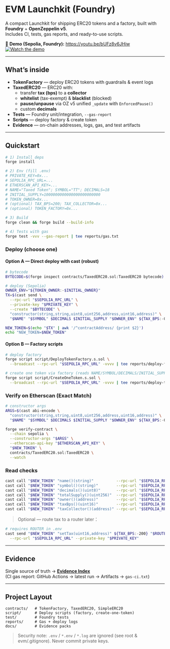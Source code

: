 # EVM Launchkit (Foundry)

A compact Launchkit for shipping ERC20 tokens and a factory, built with **Foundry** + **OpenZeppelin v5**.  
Includes CI, tests, gas reports, and ready-to-use scripts.

🎥 **Demo (Sepolia, Foundry):** https://youtu.be/bUFz8v6JHiw  
[![Watch the demo](https://img.youtube.com/vi/bUFz8v6JHiw/hqdefault.jpg)](https://youtu.be/bUFz8v6JHiw)

---

## What’s inside

- **TokenFactory** — deploy ERC20 tokens with guardrails & event logs  
- **TaxedERC20** — ERC20 with:
  - transfer **tax (bps)** to a **collector**
  - **whitelist** (tax-exempt) & **blacklist** (blocked)
  - **pause/unpause** via OZ v5 unified `_update` with `EnforcedPause()`
  - custom **decimals**
- **Tests** — Foundry unit/integration, `--gas-report`  
- **Scripts** — deploy factory & create token  
- **Evidence** — on-chain addresses, logs, gas, and test artifacts

---

## Quickstart

```bash
# 1) Install deps
forge install

# 2) Env (fill .env)
# PRIVATE_KEY=0x...
# SEPOLIA_RPC_URL=...
# ETHERSCAN_API_KEY=...
# NAME="Taxed Token"; SYMBOL="TT"; DECIMALS=18
# INITIAL_SUPPLY=1000000000000000000000000
# TOKEN_OWNER=0x...
# (optional) TAX_BPS=200; TAX_COLLECTOR=0x...
# (optional) TOKEN_FACTORY=0x...

# 3) Build
forge clean && forge build --build-info

# 4) Tests with gas
forge test -vvv --gas-report | tee reports/gas.txt
````

### Deploy (choose one)

#### Option A — Direct deploy with cast (robust)

```bash
# bytecode
BYTECODE=$(forge inspect contracts/TaxedERC20.sol:TaxedERC20 bytecode)

# deploy (Sepolia)
OWNER_ENV="${TOKEN_OWNER:-$INITIAL_OWNER}"
TX=$(cast send \
  --rpc-url "$SEPOLIA_RPC_URL" \
  --private-key "$PRIVATE_KEY" \
  --create "$BYTECODE" \
  "constructor(string,string,uint8,uint256,address,uint16,address)" \
  "$NAME" "$SYMBOL" $DECIMALS $INITIAL_SUPPLY "$OWNER_ENV" ${TAX_BPS:-0} "${TAX_COLLECTOR:-$OWNER_ENV}")

NEW_TOKEN=$(echo "$TX" | awk '/^contractAddress/ {print $2}')
echo "NEW_TOKEN=$NEW_TOKEN"
```

#### Option B — Factory scripts

```bash
# deploy factory
forge script script/DeployTokenFactory.s.sol \
  --broadcast --rpc-url "$SEPOLIA_RPC_URL" -vvvv | tee reports/deploy-factory.txt

# create one token via factory (reads NAME/SYMBOL/DECIMALS/INITIAL_SUPPLY/TOKEN_OWNER)
forge script script/CreateOneToken.s.sol \
  --broadcast --rpc-url "$SEPOLIA_RPC_URL" -vvvv | tee reports/deploy-token.txt
```

### Verify on Etherscan (Exact Match)

```bash
# constructor args
ARGS=$(cast abi-encode \
  "constructor(string,string,uint8,uint256,address,uint16,address)" \
  "$NAME" "$SYMBOL" $DECIMALS $INITIAL_SUPPLY "$OWNER_ENV" ${TAX_BPS:-0} "${TAX_COLLECTOR:-$OWNER_ENV}")

forge verify-contract \
  --chain sepolia \
  --constructor-args "$ARGS" \
  --etherscan-api-key "$ETHERSCAN_API_KEY" \
  "$NEW_TOKEN" \
  contracts/TaxedERC20.sol:TaxedERC20 \
  --watch
```

### Read checks

```bash
cast call "$NEW_TOKEN" "name()(string)"          --rpc-url "$SEPOLIA_RPC_URL"
cast call "$NEW_TOKEN" "symbol()(string)"        --rpc-url "$SEPOLIA_RPC_URL"
cast call "$NEW_TOKEN" "decimals()(uint8)"       --rpc-url "$SEPOLIA_RPC_URL"
cast call "$NEW_TOKEN" "totalSupply()(uint256)"  --rpc-url "$SEPOLIA_RPC_URL"
cast call "$NEW_TOKEN" "owner()(address)"        --rpc-url "$SEPOLIA_RPC_URL"
cast call "$NEW_TOKEN" "taxBps()(uint16)"        --rpc-url "$SEPOLIA_RPC_URL"
cast call "$NEW_TOKEN" "taxCollector()(address)" --rpc-url "$SEPOLIA_RPC_URL"
```

> Optional — route tax to a router later：

```bash
# requires ROUTER in .env
cast send "$NEW_TOKEN" "setTax(uint16,address)" ${TAX_BPS:-200} "$ROUTER" \
  --rpc-url "$SEPOLIA_RPC_URL" --private-key "$PRIVATE_KEY"
```

---

## Evidence
Single source of truth → **[Evidence Index](./docs/evidence/README.md)**  
(CI gas report: GitHub Actions → latest run → Artifacts → `gas-ci.txt`)

---

## Project Layout

```
contracts/   # TokenFactory, TaxedERC20, SimpleERC20
script/      # Deploy scripts (factory, create-one-token)
test/        # Foundry tests
reports/     # Gas + deploy logs
docs/        # Evidence packs
```

> Security note: `.env` / `*.env` / `*.log` are ignored (see root & evm/.gitignore). Never commit private keys.